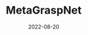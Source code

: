 ---
layout: page
date: 2022-08-20
title: MetaGraspNet
img: /assets/img/publication_preview/drop_item.jpg
selected: True
links:
related_publications: chen2022metagraspnet|zeng2022keypoints|zeng2023shapeshift|chen2023mmrnet
importance: 1
description: >
  Robotic Grasping Dataset and object pose estimation via superquadrics
category: publications
---